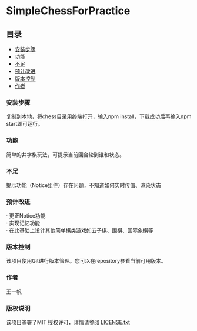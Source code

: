 # SimpleChessForPractice

## 目录

- [安装步骤](#安装步骤)
- [功能](#功能)
- [不足](#不足)
- [预计改进](#预计改进)
- [版本控制](#版本控制)
- [作者](#作者)


### 安装步骤

复制到本地，将chess目录用终端打开，输入npm install，下载成功后再输入npm start即可运行。

### 功能

简单的井字棋玩法，可提示当前回合轮到谁和状态。

### 不足

提示功能（Notice组件）存在问题，不知道如何实时传值、渲染状态

### 预计改进

· 更正Notice功能 <br/>
· 实现记忆功能   <br/>
· 在此基础上设计其他简单棋类游戏如五子棋、围棋、国际象棋等

### 版本控制

该项目使用Git进行版本管理。您可以在repository参看当前可用版本。

### 作者

王一帆

### 版权说明

该项目签署了MIT 授权许可，详情请参阅 [LICENSE.txt](https://github.com/shaojintian/Best_README_template/blob/master/LICENSE.txt)

